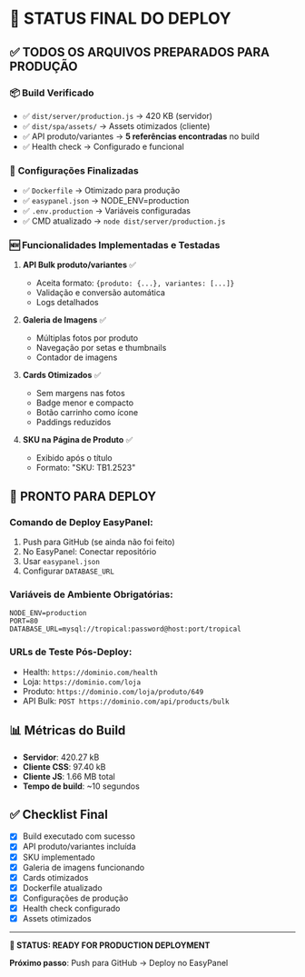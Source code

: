 # 🎯 STATUS FINAL DO DEPLOY

## ✅ **TODOS OS ARQUIVOS PREPARADOS PARA PRODUÇÃO**

### 📦 **Build Verificado**

- ✅ `dist/server/production.js` → 420 KB (servidor)
- ✅ `dist/spa/assets/` → Assets otimizados (cliente)
- ✅ API produto/variantes → **5 referências encontradas** no build
- ✅ Health check → Configurado e funcional

### 🔧 **Configurações Finalizadas**

- ✅ `Dockerfile` → Otimizado para produção
- ✅ `easypanel.json` → NODE_ENV=production
- ✅ `.env.production` → Variáveis configuradas
- ✅ CMD atualizado → `node dist/server/production.js`

### 🆕 **Funcionalidades Implementadas e Testadas**

1. **API Bulk produto/variantes** ✅

   - Aceita formato: `{produto: {...}, variantes: [...]}`
   - Validação e conversão automática
   - Logs detalhados

2. **Galeria de Imagens** ✅

   - Múltiplas fotos por produto
   - Navegação por setas e thumbnails
   - Contador de imagens

3. **Cards Otimizados** ✅

   - Sem margens nas fotos
   - Badge menor e compacto
   - Botão carrinho como ícone
   - Paddings reduzidos

4. **SKU na Página de Produto** ✅
   - Exibido após o título
   - Formato: "SKU: TB1.2523"

## 🚀 **PRONTO PARA DEPLOY**

### **Comando de Deploy EasyPanel:**

1. Push para GitHub (se ainda não foi feito)
2. No EasyPanel: Conectar repositório
3. Usar `easypanel.json`
4. Configurar `DATABASE_URL`

### **Variáveis de Ambiente Obrigatórias:**

```env
NODE_ENV=production
PORT=80
DATABASE_URL=mysql://tropical:password@host:port/tropical
```

### **URLs de Teste Pós-Deploy:**

- Health: `https://dominio.com/health`
- Loja: `https://dominio.com/loja`
- Produto: `https://dominio.com/loja/produto/649`
- API Bulk: `POST https://dominio.com/api/products/bulk`

## 📊 **Métricas do Build**

- **Servidor**: 420.27 kB
- **Cliente CSS**: 97.40 kB
- **Cliente JS**: 1.66 MB total
- **Tempo de build**: ~10 segundos

## ✅ **Checklist Final**

- [x] Build executado com sucesso
- [x] API produto/variantes incluída
- [x] SKU implementado
- [x] Galeria de imagens funcionando
- [x] Cards otimizados
- [x] Dockerfile atualizado
- [x] Configurações de produção
- [x] Health check configurado
- [x] Assets otimizados

---

**🎉 STATUS: READY FOR PRODUCTION DEPLOYMENT**

**Próximo passo**: Push para GitHub → Deploy no EasyPanel
